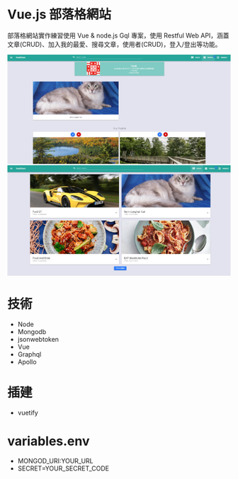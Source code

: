 # Vue.js  部落格網站
部落格網站實作練習使用 Vue & node.js Gql 專案，使用 Restful Web API，涵蓋 文章(CRUD)、加入我的最愛、搜尋文章，使用者(CRUD)，登入/登出等功能。



![使用者頁面](./images/profile.jpg)
![文章頁面](./images/home.jpg)

# 技術
* Node
* Mongodb
* jsonwebtoken
* Vue
* Graphql
* Apollo

# 插建
* vuetify

# variables.env
* MONGOD_URI:YOUR_URL
* SECRET=YOUR_SECRET_CODE
